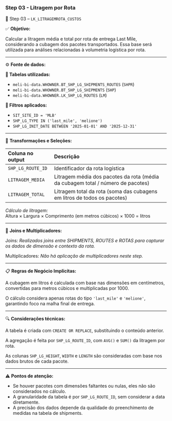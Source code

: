 ### Step 03 - Litragem por Rota

🔹 Step 03 – `LK_LITRAGEMROTA_CUSTOS`

✅ **Objetivo:**

Calcular a litragem média e total por rota de entrega Last Mile, considerando a cubagem dos pacotes transportados. Essa base será utilizada para análises relacionadas à volumetria logística por rota.

---

⚙️ **Fonte de dados:**

**📄 Tabelas utilizadas:**
- `meli-bi-data.WHOWNER.BT_SHP_LG_SHIPMENTS_ROUTES` (`SHPR`)
- `meli-bi-data.WHOWNER.BT_SHP_LG_SHIPMENTS` (`SHP`)
- `meli-bi-data.WHOWNER.LK_SHP_LG_ROUTES` (`LM`)

**🔎 Filtros aplicados:**
- `SIT_SITE_ID = 'MLB'`
- `SHP_LG_TYPE IN ('last_mile', 'melione')`
- `SHP_LG_INIT_DATE BETWEEN '2025-01-01' AND '2025-12-31'`

---

📐 **Transformações e Seleções:**

| **Coluna no output**   | **Descrição**                                                                 |
| :----------------------| :----------------------------------------------------------------------------- |
| `SHP_LG_ROUTE_ID`      | Identificador da rota logística                                                |
| `LITRAGEM_MEDIA`       | Litragem média dos pacotes da rota (média da cubagem total / número de pacotes) |
| `LITRAGEM_TOTAL`       | Litragem total da rota (soma das cubagens em litros de todos os pacotes)       |

*Cálculo de litragem:*  
Altura × Largura × Comprimento (em metros cúbicos) × 1000 = litros

---

🔁 **Joins e Multiplicadores:**

Joins: *Realizados joins entre SHIPMENTS, ROUTES e ROTAS para capturar os dados de dimensão e contexto da rota.*

Multiplicadores: *Não há aplicação de multiplicadores neste step.*

---

📋 **Regras de Negócio Implícitas:**

A cubagem em litros é calculada com base nas dimensões em centímetros, convertidas para metros cúbicos e multiplicadas por 1000.

O cálculo considera apenas rotas do tipo `'last_mile'` e `'melione'`, garantindo foco na malha final de entrega.

---

🔍 **Considerações técnicas:**

A tabela é criada com `CREATE OR REPLACE`, substituindo o conteúdo anterior.

A agregação é feita por `SHP_LG_ROUTE_ID`, com `AVG()` e `SUM()` da litragem por rota.

As colunas `SHP_LG_HEIGHT`, `WIDTH` e `LENGTH` são consideradas com base nos dados brutos de cada pacote.

---

⚠️ **Pontos de atenção:**

- Se houver pacotes com dimensões faltantes ou nulas, eles não são considerados no cálculo.
- A granularidade da tabela é por `SHP_LG_ROUTE_ID`, sem considerar a data diretamente.
- A precisão dos dados depende da qualidade do preenchimento de medidas na tabela de shipments.
